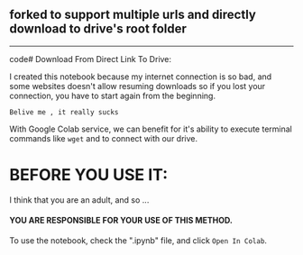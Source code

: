 ## forked to support multiple urls and directly download to drive's root folder

---

code# Download From Direct Link To Drive:

I created this notebook because my internet connection is so bad, and some websites doesn't allow resuming downloads so if you lost your connection, you have to start again from the beginning.

```
Belive me , it really sucks
```
With Google Colab service, we can benefit for it's ability to execute terminal commands like `wget` and to connect with our drive.

# BEFORE YOU USE IT:
I think that you are an adult, and so ...
#### **YOU ARE RESPONSIBLE FOR YOUR USE OF THIS METHOD.**

To use the notebook, check the ".ipynb" file, and click `Open In Colab`.
